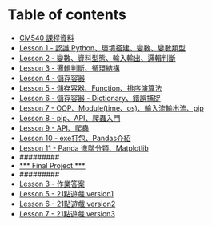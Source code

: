 # Table of contents
* [CM540 課程資料](README.md)
* [Lesson 1 - 認識 Python、環境搭建、變數、變數類型](Lesson\_1.md)
* [Lesson 2 - 變數、資料型態、輸入輸出、邏輯判斷](Lesson\_2.md)
* [Lesson 3 - 邏輯判斷、循環結構](Lesson\_3.md)
* [Lesson 4 - 儲存容器](Lesson\_4.md)
* [Lesson 5 - 儲存容器、Function、排序演算法](Lesson\_5.md)
* [Lesson 6 - 儲存容器 - Dictionary、錯誤捕捉](Lesson\_6.md)
* [Lesson 7 - OOP、Module(time、os)、輸入流輸出流、pip](Lesson\_7.md)
* [Lesson 8 - pip、API、爬蟲入門](Lesson\_8.md) 
* [Lesson 9 - API、爬蟲](Lesson\_9.md)
* [Lesson 10 - exe打包、Pandas介紹](Lesson\_10.md)
* [Lesson 11 - Panda 進階分類、Matplotlib](Lesson\_11.md)
* #########
* [\*\*\* Final Project \*\*\*](FinalProject.md)
* #########
* [Lesson 3 - 作業答案](Lesson\_3\_Homework.md) 
* [Lesson 5 - 21點遊戲 version1](Lesson\_5\_Homework.md)
* [Lesson 6 - 21點遊戲 version2](Lesson\_6\_Homework.md)
* [Lesson 7 - 21點遊戲 version3](Lesson\_7\_Homework.md)